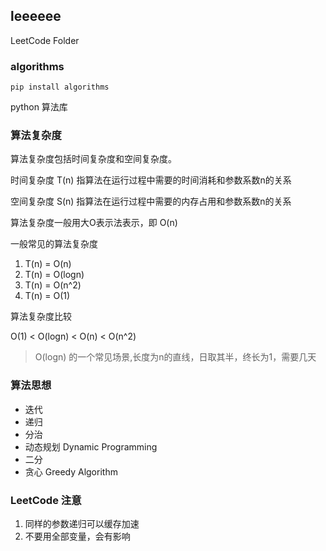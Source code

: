 ## leeeeee

LeetCode Folder

### algorithms

`pip install algorithms`

python 算法库

### 算法复杂度

算法复杂度包括时间复杂度和空间复杂度。

时间复杂度 T(n) 指算法在运行过程中需要的时间消耗和参数系数n的关系

空间复杂度 S(n) 指算法在运行过程中需要的内存占用和参数系数n的关系

算法复杂度一般用大O表示法表示，即 O(n)

一般常见的算法复杂度
1. T(n) = O(n)
2. T(n) = O(logn)
3. T(n) = O(n^2)
4. T(n) = O(1)

算法复杂度比较

O(1) < O(logn) < O(n) < O(n^2)

> O(logn) 的一个常见场景,长度为n的直线，日取其半，终长为1，需要几天

### 算法思想

- 迭代
- 递归
- 分治
- 动态规划 Dynamic Programming
- 二分
- 贪心 Greedy Algorithm

### LeetCode 注意

1. 同样的参数递归可以缓存加速
2. 不要用全部变量，会有影响
